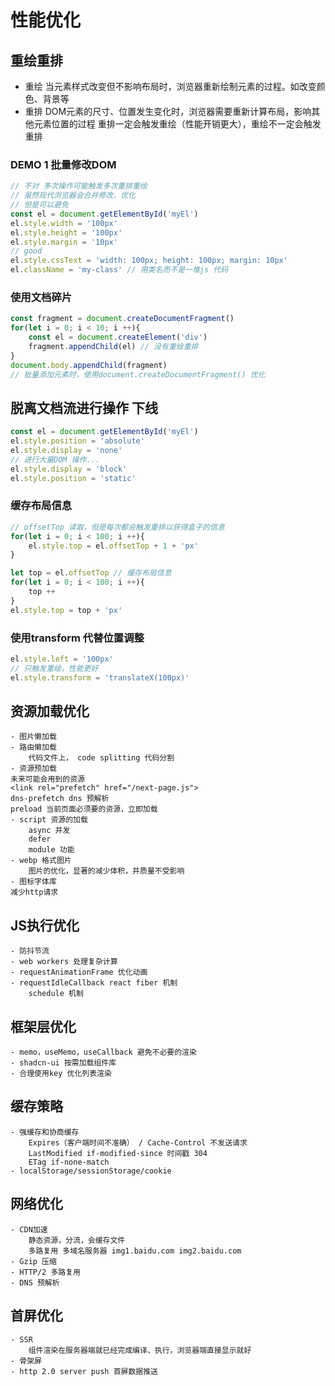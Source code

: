 # 性能优化

## 重绘重排

- 重绘
    当元素样式改变但不影响布局时，浏览器重新绘制元素的过程。如改变颜色、背景等
- 重排
    DOM元素的尺寸、位置发生变化时，浏览器需要重新计算布局，影响其他元素位置的过程
    重排一定会触发重绘（性能开销更大），重绘不一定会触发重排

### DEMO 1 批量修改DOM
```js
// 不对 多次操作可能触发多次重排重绘
// 虽然现代浏览器会合并修改，优化
// 但是可以避免
const el = document.getElementById('myEl')
el.style.width = '100px'
el.style.height = '100px'
el.style.margin = '10px'
// good
el.style.cssText = 'width: 100px; height: 100px; margin: 10px'
el.className = 'my-class' // 用类名而不是一堆js 代码
```

### 使用文档碎片
```js
const fragment = document.createDocumentFragment()
for(let i = 0; i < 10; i ++){
    const el = document.createElement('div')
    fragment.appendChild(el) // 没有重绘重排
}
document.body.appendChild(fragment)
// 批量添加元素时，使用document.createDocumentFragment() 优化
```

## 脱离文档流进行操作 下线
```js
const el = document.getElementById('myEl')
el.style.position = 'absolute'
el.style.display = 'none'
// 进行大量DOM 操作...
el.style.display = 'block'
el.style.position = 'static'
```

### 缓存布局信息
```js
// offsetTop 读取，但是每次都会触发重排以获得盒子的信息
for(let i = 0; i < 100; i ++){
    el.style.top = el.offsetTop + 1 + 'px'
}

let top = el.offsetTop // 缓存布局信息
for(let i = 0; i < 100; i ++){
    top ++
}
el.style.top = top + 'px'

```

### 使用transform 代替位置调整
```js
el.style.left = '100px'
// 只触发重绘，性能更好
el.style.transform = 'translateX(100px)'
```

## 资源加载优化
    - 图片懒加载
    - 路由懒加载
        代码文件上， code splitting 代码分割
    - 资源预加载
    未来可能会用到的资源
    <link rel="prefetch" href="/next-page.js">
    dns-prefetch dns 预解析
    preload 当前页面必须要的资源，立即加载
    - script 资源的加载
        async 并发
        defer
        module 功能
    - webp 格式图片
        图片的优化，显著的减少体积，并质量不受影响
    - 图标字体库
    减少http请求
## JS执行优化
    - 防抖节流
    - web workers 处理复杂计算
    - requestAnimationFrame 优化动画
    - requestIdleCallback react fiber 机制
        schedule 机制

## 框架层优化
    - memo，useMemo，useCallback 避免不必要的渲染
    - shadcn-ui 按需加载组件库
    - 合理使用key 优化列表渲染

## 缓存策略
    - 强缓存和协商缓存
        Expires（客户端时间不准确） / Cache-Control 不发送请求
        LastModified if-modified-since 时间戳 304
        ETag if-none-match
    - localStorage/sessionStorage/cookie
## 网络优化
    - CDN加速
        静态资源，分流，会缓存文件
        多路复用 多域名服务器 img1.baidu.com img2.baidu.com
    - Gzip 压缩
    - HTTP/2 多路复用
    - DNS 预解析

## 首屏优化
    - SSR 
        组件渲染在服务器端就已经完成编译、执行，浏览器端直接显示就好
    - 骨架屏
    - http 2.0 server push 首屏数据推送